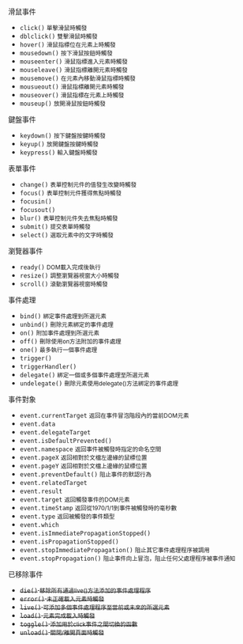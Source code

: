 滑鼠事件
- `click()` <small>單擊滑鼠時觸發</small>
- `dblclick()` <small>雙擊滑鼠時觸發</small>
- `hover()` <small>滑鼠指標位在元素上時觸發</small>
- `mousedown()` <small>按下滑鼠按鈕時觸發</small>
- `mouseenter()` <small>滑鼠指標進入元素時觸發</small>
- `mouseleave()` <small>滑鼠指標離開元素時觸發</small>
- `mousemove()` <small>在元素內移動滑鼠指標時觸發</small>
- `mousueout()` <small>滑鼠指標離開元素時觸發</small>
- `mouseover()` <small>滑鼠指標在元素上時觸發</small>
- `mouseup()` <small>放開滑鼠按鈕時觸發</small>


鍵盤事件
- `keydown()` <small>按下鍵盤按鍵時觸發</small>
- `keyup()` <small>放開鍵盤按鍵時觸發</small>
- `keypress()` <small>輸入鍵盤時觸發</small>

表單事件
- `change()` <small>表單控制元件的值發生改變時觸發</small>
- `focus()` <small>表單控制元件獲得焦點時觸發</small>
- `focusin()`
- `focusout()`
- `blur()` <small>表單控制元件失去焦點時觸發</small>
- `submit()` <small>提交表單時觸發</small>
- `select()` <small>選取元素中的文字時觸發</small>

瀏覽器事件
- `ready()` <small>DOM載入完成後執行</small>
- `resize()` <small>調整瀏覽器視窗大小時觸發</small>
- `scroll()` <small>滾動瀏覽器視窗時觸發</small>

事件處理
- `bind()` <small>綁定事件處理到所選元素</small>
- `unbind()` <small>刪除元素綁定的事件處理</small>
- `on()` <small>附加事件處理到所選元素</small>
- `off()` <small>刪除使用on方法附加的事件處理</small>
- `one()` <small>最多執行一個事件處理</small>
- `trigger()`
- `triggerHandler()`
- `delegate()` <small>綁定一個或多個事件處理至所選元素</small>
- `undelegate()` <small>刪除元素使用delegate()方法綁定的事件處理</small>

事件對象
- `event.currentTarget` <small>返回在事件冒泡階段內的當前DOM元素</small>
- `event.data`
- `event.delegateTarget`
- `event.isDefaultPrevented()`
- `event.namespace` <small>返回事件被觸發時指定的命名空間</small>
- `event.pageX` <small>返回相對於文檔左邊緣的鼠標位置</small>
- `event.pageY` <small>返回相對於文檔上邊緣的鼠標位置</small>
- `event.preventDefault()` <small>阻止事件的默認行為</small>
- `event.relatedTarget`
- `event.result`
- `event.target` <small>返回觸發事件的DOM元素</small>
- `event.timeStamp` <small>返回從1970/1/1到事件被觸發時的毫秒數</small>
- `event.type` <small>返回被觸發的事件類型</small>
- `event.which`
- `event.isImmediatePropagationStopped()`
- `event.isPropagationStopped()`
- `event.stopImmediatePropagation()` <small>阻止其它事件處理程序被調用</small>
- `event.stopPropagation()` <small>阻止事件向上冒泡，阻止任何父處理程序被事件通知</small>

已移除事件
- <s>`die()` <small>移除所有通過live()方法添加的事件處理程序</small></s> 
- <s>`error()` <small>未正確載入元素時觸發</small></s>
- <s>`live()` <small>可添加多個事件處理程序至當前或未來的所選元素</small></s> 
- <s>`load()` <small>元素完成載入時觸發</small></s>
- <s>`toggle()` <small>添加用於click事件之間切換的函數</small></s>
- <s>`unload()` <small>關閉/離開頁面時觸發</small></s>